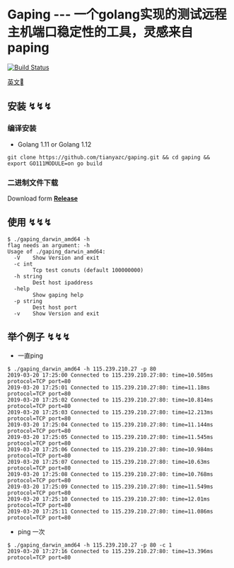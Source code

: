 # Gaping ---  一个golang实现的测试远程主机端口稳定性的工具，灵感来自paping

[![Build Status](https://travis-ci.org/tianyazc/gaping.svg?branch=master)](https://github.com/tianyazc/gaping)

[英文](https://github.com/tianyazc/gaping)

## 安装 ↯↯↯
### 编译安装
  - Golang 1.11 or Golang 1.12
```
git clone https://github.com/tianyazc/gaping.git && cd gaping && export GO111MODULE=on go build
```

### 二进制文件下载
Download form [**Release**](https://github.com/tianyazc/gaping/releases/tag/0.1)

## 使用 ↯↯↯

```
$ ./gaping_darwin_amd64 -h
flag needs an argument: -h
Usage of ./gaping_darwin_amd64:
  -V	Show Version and exit
  -c int
    	Tcp test conuts (default 100000000)
  -h string
    	Dest host ipaddress
  -help
    	Show gaping help
  -p string
    	Dest host port
  -v	Show Version and exit
```

## 举个例子 ↯↯↯

- 一直ping

```
$ ./gaping_darwin_amd64 -h 115.239.210.27 -p 80
2019-03-20 17:25:00 Connected to 115.239.210.27:80: time=10.505ms protocol=TCP port=80
2019-03-20 17:25:01 Connected to 115.239.210.27:80: time=11.18ms protocol=TCP port=80
2019-03-20 17:25:02 Connected to 115.239.210.27:80: time=10.814ms protocol=TCP port=80
2019-03-20 17:25:03 Connected to 115.239.210.27:80: time=12.213ms protocol=TCP port=80
2019-03-20 17:25:04 Connected to 115.239.210.27:80: time=11.144ms protocol=TCP port=80
2019-03-20 17:25:05 Connected to 115.239.210.27:80: time=11.545ms protocol=TCP port=80
2019-03-20 17:25:06 Connected to 115.239.210.27:80: time=10.984ms protocol=TCP port=80
2019-03-20 17:25:07 Connected to 115.239.210.27:80: time=10.63ms protocol=TCP port=80
2019-03-20 17:25:08 Connected to 115.239.210.27:80: time=10.768ms protocol=TCP port=80
2019-03-20 17:25:09 Connected to 115.239.210.27:80: time=11.549ms protocol=TCP port=80
2019-03-20 17:25:10 Connected to 115.239.210.27:80: time=12.01ms protocol=TCP port=80
2019-03-20 17:25:11 Connected to 115.239.210.27:80: time=11.086ms protocol=TCP port=80
```
- ping 一次
```
$ ./gaping_darwin_amd64 -h 115.239.210.27 -p 80 -c 1
2019-03-20 17:27:16 Connected to 115.239.210.27:80: time=13.396ms protocol=TCP port=80
```
